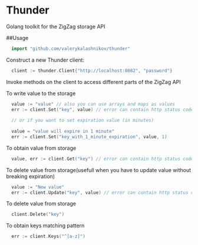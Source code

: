 # Thunder
Golang toolkit for the ZigZag storage API

##Usage

~~~go
  import "github.com/valerykalashnikov/thunder"
~~~

Construct a new Thunder client:

~~~go
  client := thunder.Client{"http://localhost:8082", "password"}
~~~

Invoke methods on the client to access different parts of the ZigZag API

To write value to the storage

~~~go
  value := "value" // also you can use arrays and maps as values
  err := client.Set("key", value) // error can contain http status code and message
  
  // or if you want to set expiration value (in minutes)
  
  value = "value will expire in 1 minute"
  err := client.Set("key_with_1_minute_expiration", value, 1)
~~~

To obtain value from storage

~~~go
  value, err := client.Get("key") // error can contain http status code and message
~~~

To delete value from storage(usefull when you have to update value without breaking expiration)

~~~go
  value := "New value"
  err := client.Update("key", value) // error can contain http status code and message
~~~

To delete value from storage

~~~go
  client.Delete("key")
~~~

To obtain keys matching pattern

~~~go
  err := client.Keys("^[a-z]")
~~~

